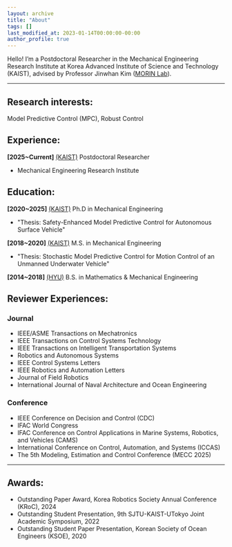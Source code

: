 ```yaml
---
layout: archive
title: "About"
tags: []
last_modified_at: 2023-01-14T00:00:00-00:00
author_profile: true
---
```


Hello! I’m a Postdoctoral Researcher in the Mechanical Engineering Research Institute at Korea Advanced Institute of Science and Technology (KAIST), advised by Professor Jinwhan Kim ([MORIN Lab](http://morin.kaist.ac.kr/)). 



---


## Research interests: 
Model Predictive Control (MPC), Robust Control


## Experience:
**[2025~Current]** [(KAIST)](https://me.kaist.ac.kr/main/main.html) Postdoctoral Researcher
* Mechanical Engineering Research Institute

## Education: 
**[2020~2025]** [(KAIST)](https://me.kaist.ac.kr/main/main.html) Ph.D in Mechanical Engineering 

* "Thesis: Safety-Enhanced Model Predictive Control for Autonomous Surface Vehicle"

**[2018~2020]** [(KAIST)](https://me.kaist.ac.kr/main/main.html) M.S. in Mechanical Engineering 

* "Thesis: Stochastic Model Predictive Control for Motion Control of an Unmanned Underwater Vehicle"

**[2014~2018]** [(HYU)](http://math.hanyang.ac.kr/) B.S. in Mathematics & Mechanical Engineering 

## Reviewer Experiences:
### Journal
- IEEE/ASME Transactions on Mechatronics
- IEEE Transactions on Control Systems Technology
- IEEE Transactions on Intelligent Transportation Systems
- Robotics and Autonomous Systems
- IEEE Control Systems Letters
- IEEE Robotics and Automation Letters
- Journal of Field Robotics
- International Journal of Naval Architecture and Ocean Engineering

### Conference
- IEEE Conference on Decision and Control (CDC)
- IFAC World Congress
- IFAC Conference on Control Applications in Marine Systems, Robotics, and Vehicles (CAMS)
- International Conference on Control, Automation, and Systems (ICCAS)
- The 5th Modeling, Estimation and Control Conference (MECC 2025)


---

## Awards:
- Outstanding Paper Award, Korea Robotics Society Annual Conference (KRoC), 2024 
- Outstanding Student Presentation, 9th SJTU-KAIST-UTokyo Joint Academic Symposium, 2022
- Outstanding Student Paper Presentation, Korean Society of Ocean Engineers (KSOE), 2020